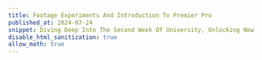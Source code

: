 ```yaml
---
title: Footage Experiments And Introduction To Premier Pro
published_at: 2024-07-24
snippet: Diving Deep Into The Second Week Of University, Unlocking New Skills & Knowledge!
disable_html_sanitization: true
allow_math: true
---
```

